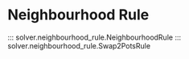 # Neighbourhood Rule

::: solver.neighbourhood_rule.NeighbourhoodRule
::: solver.neighbourhood_rule.Swap2PotsRule